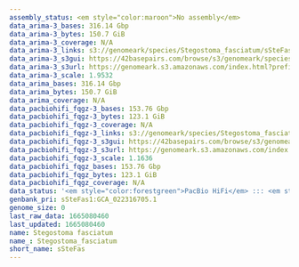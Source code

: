 ```yaml
---
assembly_status: <em style="color:maroon">No assembly</em>
data_arima-3_bases: 316.14 Gbp
data_arima-3_bytes: 150.7 GiB
data_arima-3_coverage: N/A
data_arima-3_links: s3://genomeark/species/Stegostoma_fasciatum/sSteFas3/genomic_data/arima/<br>
data_arima-3_s3gui: https://42basepairs.com/browse/s3/genomeark/species/Stegostoma_fasciatum/sSteFas3/genomic_data/arima/
data_arima-3_s3url: https://genomeark.s3.amazonaws.com/index.html?prefix=species/Stegostoma_fasciatum/sSteFas3/genomic_data/arima/
data_arima-3_scale: 1.9532
data_arima_bases: 316.14 Gbp
data_arima_bytes: 150.7 GiB
data_arima_coverage: N/A
data_pacbiohifi_fqgz-3_bases: 153.76 Gbp
data_pacbiohifi_fqgz-3_bytes: 123.1 GiB
data_pacbiohifi_fqgz-3_coverage: N/A
data_pacbiohifi_fqgz-3_links: s3://genomeark/species/Stegostoma_fasciatum/sSteFas3/genomic_data/pacbio_hifi/<br>
data_pacbiohifi_fqgz-3_s3gui: https://42basepairs.com/browse/s3/genomeark/species/Stegostoma_fasciatum/sSteFas3/genomic_data/pacbio_hifi/
data_pacbiohifi_fqgz-3_s3url: https://genomeark.s3.amazonaws.com/index.html?prefix=species/Stegostoma_fasciatum/sSteFas3/genomic_data/pacbio_hifi/
data_pacbiohifi_fqgz-3_scale: 1.1636
data_pacbiohifi_fqgz_bases: 153.76 Gbp
data_pacbiohifi_fqgz_bytes: 123.1 GiB
data_pacbiohifi_fqgz_coverage: N/A
data_status: '<em style="color:forestgreen">PacBio HiFi</em> ::: <em style="color:forestgreen">Arima</em>'
genbank_pri: sSteFas1:GCA_022316705.1
genome_size: 0
last_raw_data: 1665080460
last_updated: 1665080460
name: Stegostoma fasciatum
name_: Stegostoma_fasciatum
short_name: sSteFas
---
```

